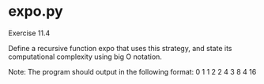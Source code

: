 # expo.py
Exercise 11.4

Define a recursive function expo that uses this strategy, 
and state its computational complexity using big O notation.

Note: The program should output in the following format:
0 1
1 2
2 4
3 8
4 16
